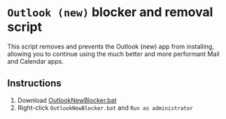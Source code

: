 # `Outlook (new)` blocker and removal script

This script removes and prevents the Outlook (new) app from installing, allowing you to continue using the much better and more performant Mail and Calendar apps.

## Instructions

1. Download [OutlookNewBlocker.bat](https://github.com/RoboMWM/OutlookNewBlocker/releases/download/1.0.0/OutlookNewBlocker.bat)
2. Right-click `OutlookNewBlocker.bat` and `Run as administrator`
